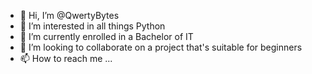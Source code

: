 - 👋 Hi, I’m @QwertyBytes
- 👀 I’m interested in all things Python
- 🌱 I’m currently enrolled in a Bachelor of IT 
- 💞️ I’m looking to collaborate on a project that's suitable for beginners
- 📫 How to reach me ...

<!---
QwertyBytes/QwertyBytes is a ✨ special ✨ repository because its `README.md` (this file) appears on your GitHub profile.
You can click the Preview link to take a look at your changes.
--->
